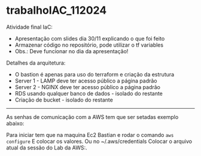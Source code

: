 # trabalhoIAC_112024

Atividade final IaC:
- Apresentação com slides dia 30/11 explicando o que foi feito
- Armazenar código no repositório, pode utilizar o tf variables
- Obs.: Deve funcionar no dia da apresentação!

Detalhes da arquitetura:
- O bastion é apenas para uso do terraform e criação da estrutura
- Server 1 - LAMP deve ter acesso público a página padrão
- Server 2 - NGINX deve ter acesso público a página padrão
- RDS usando qualquer banco de dados - isolado do restante
- Criação de bucket - isolado do restante


------------------------------
As senhas de comunicação com a AWS tem que ser setadas exemplo abaixo:

Para iniciar tem que na maquina Ec2 Bastian e rodar o comando  `aws configure` E colocar os valores.
Ou no ~/.aws/credentials
Colocar o arquivo atual da sessão do Lab da AWS:.
